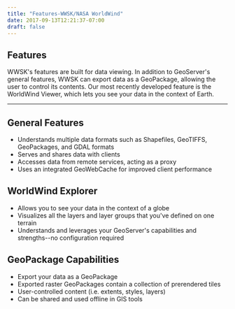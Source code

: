 ```yaml
---
title: "Features-WWSK/NASA WorldWind"
date: 2017-09-13T12:21:37-07:00
draft: false
---
```


## Features

WWSK's features are built for data viewing. In addition to GeoServer's general features, WWSK can export data as a
GeoPackage, allowing the user to control its contents. Our most recently developed feature is the WorldWind Viewer,
which lets you see your data in the context of Earth.

---

## General Features

- Understands multiple data formats such as Shapefiles, GeoTIFFS, GeoPackages, and GDAL formats
- Serves and shares data with clients
- Accesses data from remote services, acting as a proxy
- Uses an integrated GeoWebCache for improved client performance

## WorldWind Explorer

- Allows you to see your data in the context of a globe
- Visualizes all the layers and layer groups that you've defined on one terrain
- Understands and leverages your GeoServer's capabilities and strengths--no configuration required

## GeoPackage Capabilities

- Export your data as a GeoPackage
- Exported raster GeoPackages contain a collection of prerendered tiles
- User-controlled content (i.e. extents, styles, layers)
- Can be shared and used offline in GIS tools

<br/>